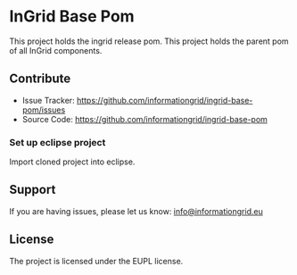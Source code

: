 InGrid Base Pom
===================

This project holds the ingrid release pom. This project holds the parent pom of all InGrid components.

Contribute
----------

- Issue Tracker: https://github.com/informationgrid/ingrid-base-pom/issues
- Source Code: https://github.com/informationgrid/ingrid-base-pom
 
### Set up eclipse project

Import cloned project into eclipse.

Support
-------

If you are having issues, please let us know: info@informationgrid.eu

License
-------

The project is licensed under the EUPL license.
